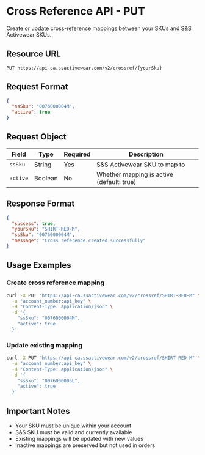 # Cross Reference API - PUT

Create or update cross-reference mappings between your SKUs and S&S Activewear SKUs.

## Resource URL

```
PUT https://api-ca.ssactivewear.com/v2/crossref/{yourSku}
```

## Request Format

```json
{
  "ssSku": "0076000004M",
  "active": true
}
```

## Request Object

| Field | Type | Required | Description |
|-------|------|----------|-------------|
| `ssSku` | String | Yes | S&S Activewear SKU to map to |
| `active` | Boolean | No | Whether mapping is active (default: true) |

## Response Format

```json
{
  "success": true,
  "yourSku": "SHIRT-RED-M",
  "ssSku": "0076000004M",
  "message": "Cross reference created successfully"
}
```

## Usage Examples

### Create cross reference mapping
```bash
curl -X PUT "https://api-ca.ssactivewear.com/v2/crossref/SHIRT-RED-M" \
  -u "account_number:api_key" \
  -H "Content-Type: application/json" \
  -d '{
    "ssSku": "0076000004M",
    "active": true
  }'
```

### Update existing mapping
```bash
curl -X PUT "https://api-ca.ssactivewear.com/v2/crossref/SHIRT-RED-M" \
  -u "account_number:api_key" \
  -H "Content-Type: application/json" \
  -d '{
    "ssSku": "0076000005L",
    "active": true
  }'
```

## Important Notes

- Your SKU must be unique within your account
- S&S SKU must be valid and currently available
- Existing mappings will be updated with new values
- Inactive mappings are preserved but not used in orders
